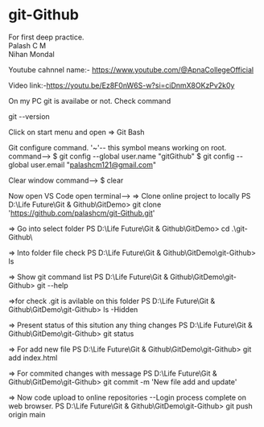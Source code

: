# git-Github
For first deep practice.<br>
Palash C M<br>
Nihan Mondal

Youtube cahnnel name:- https://www.youtube.com/@ApnaCollegeOfficial

Video link:-https://youtu.be/Ez8F0nW6S-w?si=ciDnmX8OKzPv2k0y


On my PC git is availabe or not. Check command

git --version

Click on start menu and open => Git Bash

Git configure command.
'~'-- this symbol means working on root.
command-->
$ git config --global user.name "gitGithub"
$ git config --global user.email "palashcm121@gmail.com"


Clear window command-->
$ clear

Now open VS Code open terminal-->
=> Clone online project to locally
PS D:\Life Future\Git & Github\GitDemo> git clone 'https://github.com/palashcm/git-Github.git'

=> Go into select folder
PS D:\Life Future\Git & Github\GitDemo> cd .\git-Github\

=> Into folder file check
PS D:\Life Future\Git & Github\GitDemo\git-Github> ls

=> Show git command list
PS D:\Life Future\Git & Github\GitDemo\git-Github> git --help

=>for check .git is avilable on this folder
PS D:\Life Future\Git & Github\GitDemo\git-Github> ls -Hidden

=> Present status of this sitution any thing changes
PS D:\Life Future\Git & Github\GitDemo\git-Github> git status

=> For add new file
PS D:\Life Future\Git & Github\GitDemo\git-Github> git add index.html

=> For commited changes with message
PS D:\Life Future\Git & Github\GitDemo\git-Github> git commit -m 'New file add and update'

=> Now code upload to online repositories --Login process complete on web browser.
PS D:\Life Future\Git & Github\GitDemo\git-Github> git push origin main

